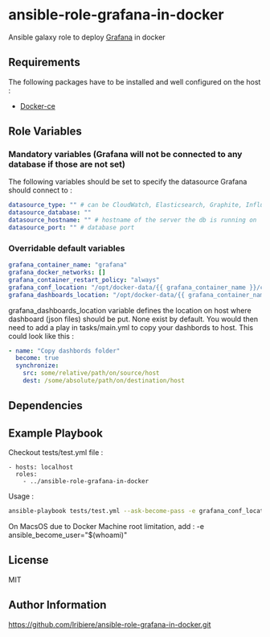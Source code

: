 ansible-role-grafana-in-docker
=========
Ansible galaxy role to deploy [Grafana](https://grafana.com/) in docker


Requirements
------------

The following packages have to be installed and well configured on the host :
- [Docker-ce](https://docs.docker.com/engine/installation/)

Role Variables
--------------

### Mandatory variables (Grafana will not be connected to any database if those are not set)
The following variables should be set to specify the datasource Grafana should connect to :
```yaml
datasource_type: "" # can be CloudWatch, Elasticsearch, Graphite, InfluxDB, MySQL, OpenTSDB, PostgreSQL or Prometheus
datasource_database: ""
datasource_hostname: "" # hostname of the server the db is running on
datasource_port: "" # database port
```

### Overridable default variables
```yaml
grafana_container_name: "grafana"
grafana_docker_networks: []
grafana_container_restart_policy: "always"
grafana_conf_location: "/opt/docker-data/{{ grafana_container_name }}/conf"
grafana_dashboards_location: "/opt/docker-data/{{ grafana_container_name }}/dashboards"
```
grafana_dashboards_location variable defines the location on host where dashboard (json files) should be put. None exist by default. You would then need to add a play in tasks/main.yml to copy your dashbords to host. This could look like this : 
```yaml
- name: "Copy dashbords folder"
  become: true
  synchronize:
    src: some/relative/path/on/source/host
    dest: /some/absolute/path/on/destination/host
```

Dependencies
------------


Example Playbook
----------------

Checkout tests/test.yml file :

	- hosts: localhost
	  roles:
	    - ../ansible-role-grafana-in-docker

Usage :

```bash
ansible-playbook tests/test.yml --ask-become-pass -e grafana_conf_location="$(pwd)/.workdir/conf" -e grafana_dashboards_location_on_host="$(pwd)/.workdir/dashboards" -e datasource_hostname="influx" -e datasource_port="1234"
```

On MacsOS due to Docker Machine root limitation, add : -e ansible_become_user="$(whoami)"


License
-------

MIT

Author Information
------------------

https://github.com/lribiere/ansible-role-grafana-in-docker.git